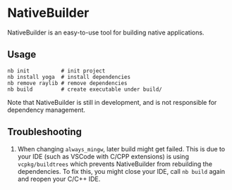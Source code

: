 # NativeBuilder

NativeBuilder is an easy-to-use tool for building native applications.

## Usage

```
nb init          # init project
nb install yoga  # install dependencies
nb remove raylib # remove dependencies
nb build         # create executable under build/
```

Note that NativeBuilder is still in development, and is not responsible for dependency management.

## Troubleshooting

1. When changing `always_mingw`, later build might get failed. This is due to your IDE (such as VSCode with C/CPP extensions) is using `vcpkg/buildtrees` which prevents NativeBuilder from rebuilding the dependencies. To fix this, you might close your IDE, call `nb build` again and reopen your C/C++ IDE.
